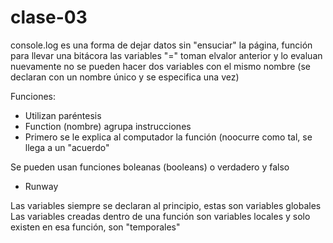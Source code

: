 # clase-03

console.log es una forma de dejar datos sin "ensuciar" la página, función para llevar una bitácora
las variables "=" toman elvalor anterior y lo evaluan nuevamente 
no se pueden hacer dos variables con el mismo nombre (se declaran con un nombre único y se especifica una vez)

Funciones:
- Utilizan paréntesis 
- Function (nombre) agrupa instrucciones
- Primero se le explica al computador la función (noocurre como tal, se llega a un "acuerdo" 

Se pueden usan funciones boleanas (booleans) o verdadero y falso

+ Runway

Las variables siempre se declaran al principio, estas son variables globales
Las variables creadas dentro de una función son variables locales y solo existen en esa función, son "temporales"
